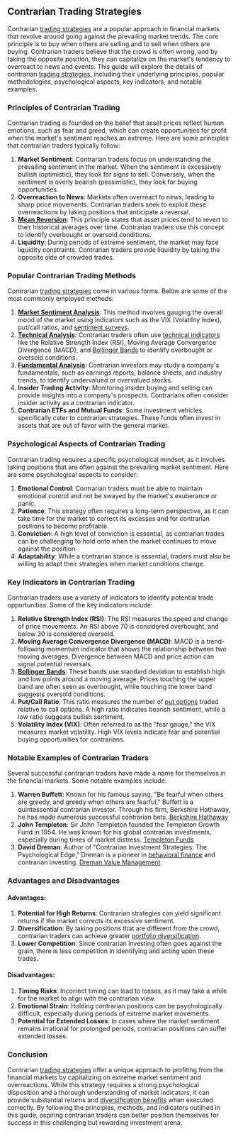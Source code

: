 ## Contrarian Trading Strategies

Contrarian [trading strategies](../t/trading_strategies.md) are a popular approach in financial markets that revolve around going against the prevailing market trends. The core principle is to buy when others are selling and to sell when others are buying. Contrarian traders believe that the crowd is often wrong, and by taking the opposite position, they can capitalize on the market's tendency to overreact to news and events. This guide will explore the details of contrarian [trading strategies](../t/trading_strategies.md), including their underlying principles, popular methodologies, psychological aspects, key indicators, and notable examples.

### Principles of Contrarian Trading

Contrarian trading is founded on the belief that asset prices reflect human emotions, such as fear and greed, which can create opportunities for profit when the market's sentiment reaches an extreme. Here are some principles that contrarian traders typically follow:

1. **Market Sentiment**: Contrarian traders focus on understanding the prevailing sentiment in the market. When the sentiment is excessively bullish (optimistic), they look for signs to sell. Conversely, when the sentiment is overly bearish (pessimistic), they look for buying opportunities.
2. **Overreaction to News**: Markets often overreact to news, leading to sharp price movements. Contrarian traders seek to exploit these overreactions by taking positions that anticipate a reversal.
3. **[Mean Reversion](../m/mean_reversion.md)**: This principle states that asset prices tend to revert to their historical averages over time. Contrarian traders use this concept to identify overbought or oversold conditions.
4. **Liquidity**: During periods of extreme sentiment, the market may face liquidity constraints. Contrarian traders provide liquidity by taking the opposite side of crowded trades.

### Popular Contrarian Trading Methods

Contrarian [trading strategies](../t/trading_strategies.md) come in various forms. Below are some of the most commonly employed methods:

1. **[Market Sentiment Analysis](../m/market_sentiment_analysis.md)**: This method involves gauging the overall mood of the market using indicators such as the VIX (Volatility Index), put/call ratios, and [sentiment surveys](../s/sentiment_surveys.md).
2. **[Technical Analysis](../t/technical_analysis.md)**: Contrarian traders often use [technical indicators](../t/technical_indicators.md) like the Relative Strength Index (RSI), Moving Average Convergence Divergence (MACD), and [Bollinger Bands](../b/bollinger_bands.md) to identify overbought or oversold conditions.
3. **[Fundamental Analysis](../f/fundamental_analysis.md)**: Contrarian investors may study a company's fundamentals, such as earnings reports, balance sheets, and industry trends, to identify undervalued or overvalued stocks.
4. **Insider Trading Activity**: Monitoring insider buying and selling can provide insights into a company's prospects. Contrarians often consider insider activity as a contrarian indicator.
5. **Contrarian ETFs and Mutual Funds**: Some investment vehicles specifically cater to contrarian strategies. These funds often invest in assets that are out of favor with the general market.

### Psychological Aspects of Contrarian Trading

Contrarian trading requires a specific psychological mindset, as it involves taking positions that are often against the prevailing market sentiment. Here are some psychological aspects to consider:

1. **Emotional Control**: Contrarian traders must be able to maintain emotional control and not be swayed by the market's exuberance or panic.
2. **Patience**: This strategy often requires a long-term perspective, as it can take time for the market to correct its excesses and for contrarian positions to become profitable.
3. **Conviction**: A high level of conviction is essential, as contrarian trades can be challenging to hold onto when the market continues to move against the position.
4. **Adaptability**: While a contrarian stance is essential, traders must also be willing to adapt their strategies when market conditions change.

### Key Indicators in Contrarian Trading

Contrarian traders use a variety of indicators to identify potential trade opportunities. Some of the key indicators include:

1. **Relative Strength Index (RSI)**: The RSI measures the speed and change of price movements. An RSI above 70 is considered overbought, and below 30 is considered oversold.
2. **Moving Average Convergence Divergence (MACD)**: MACD is a trend-following momentum indicator that shows the relationship between two moving averages. Divergence between MACD and price action can signal potential reversals.
3. **[Bollinger Bands](../b/bollinger_bands.md)**: These bands use standard deviation to establish high and low points around a moving average. Prices touching the upper band are often seen as overbought, while touching the lower band suggests oversold conditions.
4. **Put/Call Ratio**: This ratio measures the number of [put options](../p/put_options.md) traded relative to call options. A high ratio indicates bearish sentiment, while a low ratio suggests bullish sentiment.
5. **Volatility Index (VIX)**: Often referred to as the "fear gauge," the VIX measures market volatility. High VIX levels indicate fear and potential buying opportunities for contrarians.

### Notable Examples of Contrarian Traders

Several successful contrarian traders have made a name for themselves in the financial markets. Some notable examples include:

1. **Warren Buffett**: Known for his famous saying, "Be fearful when others are greedy, and greedy when others are fearful," Buffett is a quintessential contrarian investor. Through his firm, Berkshire Hathaway, he has made numerous successful contrarian bets.
   [Berkshire Hathaway](https://www.berkshirehathaway.com)
2. **John Templeton**: Sir John Templeton founded the Templeton Growth Fund in 1954. He was known for his global contrarian investments, especially during times of market distress.
   [Templeton Funds](https://www.franklintempleton.com)
3. **David Dreman**: Author of "Contrarian Investment Strategies: The Psychological Edge," Dreman is a pioneer in [behavioral finance](../b/behavioral_finance.md) and contrarian investing.
   [Dreman Value Management](http://www.dreman.com)

### Advantages and Disadvantages

#### Advantages:
1. **Potential for High Returns**: Contrarian strategies can yield significant returns if the market corrects its excessive sentiment.
2. **Diversification**: By taking positions that are different from the crowd, contrarian traders can achieve greater [portfolio diversification](../p/portfolio_diversification.md).
3. **Lower Competition**: Since contrarian investing often goes against the grain, there is less competition in identifying and acting upon these trades.

#### Disadvantages:
1. **Timing Risks**: Incorrect timing can lead to losses, as it may take a while for the market to align with the contrarian view.
2. **Emotional Strain**: Holding contrarian positions can be psychologically difficult, especially during periods of extreme market movements.
3. **Potential for Extended Losses**: In cases where the market sentiment remains irrational for prolonged periods, contrarian positions can suffer extended losses.

### Conclusion

Contrarian [trading strategies](../t/trading_strategies.md) offer a unique approach to profiting from the financial markets by capitalizing on extreme market sentiment and overreactions. While this strategy requires a strong psychological disposition and a thorough understanding of market indicators, it can provide substantial returns and [diversification benefits](../d/diversification_benefits.md) when executed correctly. By following the principles, methods, and indicators outlined in this guide, aspiring contrarian traders can better position themselves for success in this challenging but rewarding investment arena.